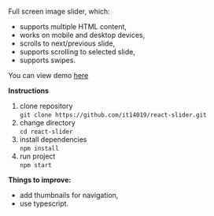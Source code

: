 Full screen image slider, which: 
- supports multiple HTML content,
- works on mobile and desktop devices,
- scrolls to next/previous slide,
- supports scrolling to selected slide,
- supports swipes.

You can view demo <a href="https://react-slider-kr.netlify.app/">here </a> </br>

**Instructions**

1. clone repository </br> `git clone https://github.com/it14019/react-slider.git`
2. change directory </br> `cd react-slider`
3. install dependencies </br> `npm install`
4. run project </br> `npm start`

**Things to improve:**
- add thumbnails for navigation,
- use typescript.
